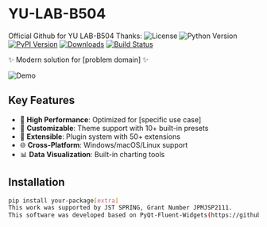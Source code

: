 # YU-LAB-B504
Official Github for YU LAB-B504 Thanks: 
![License](https://img.shields.io/badge/license-MIT-blue.svg)
![Python Version](https://img.shields.io/badge/python-3.7+-blue.svg)
[![PyPI Version](https://img.shields.io/pypi/v/your-package.svg)](https://pypi.org/project/your-package/)
[![Downloads](https://static.pepy.tech/personalized-badge/your-package?period=total&units=international_system&left_color=grey&right_color=blue&left_text=Downloads)](https://pepy.tech/project/your-package)
[![Build Status](https://github.com/yourname/your-repo/actions/workflows/test.yml/badge.svg)](https://github.com/yourname/your-repo/actions)

✨ Modern solution for [problem domain] ✨  

![Demo](docs/source/_static/demo.gif)

## Key Features
- 🚀 **High Performance**: Optimized for [specific use case]
- 🎨 **Customizable**: Theme support with 10+ built-in presets
- 🔌 **Extensible**: Plugin system with 50+ extensions
- 🌐 **Cross-Platform**: Windows/macOS/Linux support
- 📊 **Data Visualization**: Built-in charting tools

## Installation
```bash
pip install your-package[extra]
This work was supported by JST SPRING, Grant Number JPMJSP2111. 
This software was developed based on PyQt-Fluent-Widgets(https://github.com/zhiyiYo/PyQt-Fluent-Widgets/tree/master?tab=GPL-3.0-1-ov-file)
